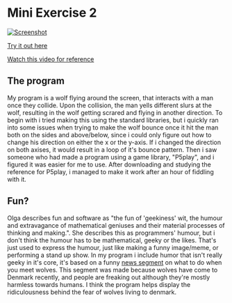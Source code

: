 

# Mini Exercise 2
[![Screenshot](https://raw.githubusercontent.com/jduust/mini-ex/master/mini_ex2/screenshot.PNG?raw=true)](https://rawgit.com/jduust/mini-ex/master/mini_ex2/index.html)

[Try it out here](https://rawgit.com/jduust/mini-ex/master/mini_ex2/index.html)

<a href="http://nyheder.tv2.dk/video/dU1tODc1TGtpVnNobHlRNVFra1BmV1gycjVvZzZZemU" target="_blank">Watch this video for reference</a>

## The program
My program is a wolf flying around the screen, that interacts with a man once they collide. Upon the collision, the man yells different slurs at the wolf, resulting in the wolf getting scrared and flying in another direction. To begin with i tried making this using the standard libraries, but i quickly ran into some issues when trying to make the wolf bounce once it hit the man both on the sides and above/below, since i could only figure out how to change his direction on either the x or the y-axis. If i changed the direction on both axises, it would result in a loop of it's bounce pattern. Then i saw someone who had made a program using a game library, "P5play", and i figured it was easier for me to use. After downloading and studying the reference for P5play, i managed to make it work after an hour of fiddling with it. 

## Fun?
Olga describes fun and software as "the fun of 'geekiness' wit, the humour and extravagance of mathematical geniuses and their material processes of thinking and making.". She describes this as programmers' humour, but i don't think the humour has to be mathematical, geeky or the likes. That's just used to express the humour, just like making a funny image/meme, or performing a stand up show. In my program i include humor that isn't really geeky in it's core, it's based on a funny <a href="http://nyheder.tv2.dk/video/dU1tODc1TGtpVnNobHlRNVFra1BmV1gycjVvZzZZemU" target="_blank">news segment</a> on what to do when you meet wolves. This segment was made because wolves have come to Denmark recently, and people are freaking out although they're mostly harmless towards humans. I think the program helps display the ridiculousness behind the fear of wolves living to denmark. 
